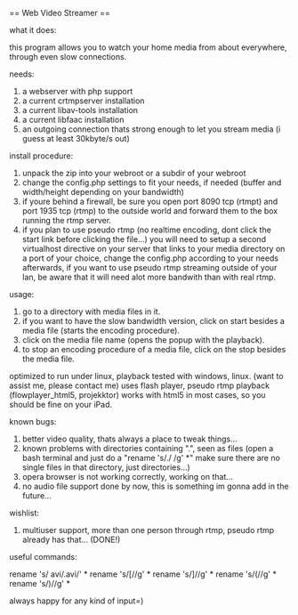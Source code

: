 == Web Video Streamer ==


what it does:

this program allows you to watch your home media from about everywhere, through even slow connections.

needs:

1. a webserver with php support
2. a current crtmpserver installation
3. a current libav-tools installation
5. a current libfaac installation
6. an outgoing connection thats strong enough to let you stream media (i guess at least 30kbyte/s out)

install procedure:

1. unpack the zip into your webroot or a subdir of your webroot
2. change the config.php settings to fit your needs, if needed (buffer and width/height depending on your bandwidth)
3. if youre behind a firewall, be sure you open port 8090 tcp (rtmpt) and port 1935 tcp (rtmp) 
to the outside world and forward them to the box running the rtmp server.
4. if you plan to use pseudo rtmp (no realtime encoding, dont click the start link before clicking the file...)
you will need to setup a second virtualhost directive on your server that links to your media directory on a port
of your choice, change the config.php according to your needs afterwards, if you want to use pseudo rtmp streaming
outside of your lan, be aware that it will need alot more bandwith than with real rtmp.

usage:

1. go to a directory with media files in it.
2. if you want to have the slow bandwidth version, click on start besides a media file (starts the encoding procedure).
3. click on the media file name (opens the popup with the playback).
4. to stop an encoding procedure of a media file, click on the stop besides the media file.

optimized to run under linux, playback tested with windows, linux. (want to assist me, please contact me)
uses flash player, pseudo rtmp playback (flowplayer_html5, projekktor) works with html5 in most cases,
so you should be fine on your iPad.

known bugs:

1. better video quality, thats always a place to tweak things...
2. known problems with directories containing ".", seen as files (open a bash terminal and just do a "rename 's/\./ /g' *"
make sure there are no single files in that directory, just directories...)
5. opera browser is not working correctly, working on that...
6. no audio file support done by now, this is something im gonna add in the future...

wishlist:

1. multiuser support, more than one person through rtmp, pseudo rtmp already has that... (DONE!)

useful commands:

rename 's/ avi/.avi/' *
rename 's/\[//g' *
rename 's/\]//g' *
rename 's/\(//g' *
rename 's/\)//g' *

always happy for any kind of input=)
